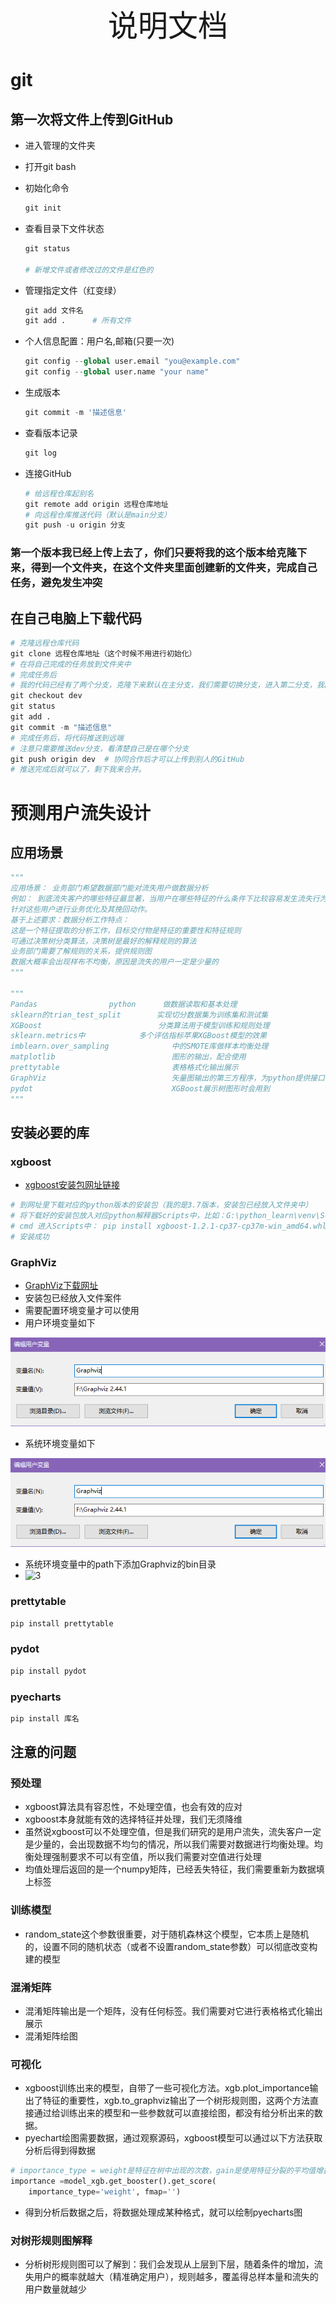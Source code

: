 <div align='center' ><font size='70'>说明文档</font></div>

# git

## 第一次将文件上传到GitHub

- 进入管理的文件夹

- 打开git bash

- 初始化命令

  ```python
  git init
  ```

- 查看目录下文件状态

  ```python
  git status
  
  # 新增文件或者修改过的文件是红色的
  ```

- 管理指定文件（红变绿）

  ```python
  git add 文件名
  git add .      # 所有文件
  ```

- 个人信息配置：用户名,邮箱(只要一次)

  ```python
  git config --global user.email "you@example.com"
  git config --global user.name "your name"
  ```

- 生成版本

  ```python
  git commit -m '描述信息'
  ```

- 查看版本记录

  ```python
  git log
  ```

- 连接GitHub

  ```python
  # 给远程仓库起别名
  git remote add origin 远程仓库地址
  # 向远程仓库推送代码（默认是main分支）
  git push -u origin 分支
  ```

### 第一个版本我已经上传上去了，你们只要将我的这个版本给克隆下来，得到一个文件夹，在这个文件夹里面创建新的文件夹，完成自己任务，避免发生冲突

## 在自己电脑上下载代码

```python
# 克隆远程仓库代码
git clone 远程仓库地址（这个时候不用进行初始化）
# 在将自己完成的任务放到文件夹中
# 完成任务后
# 我的代码已经有了两个分支，克隆下来默认在主分支，我们需要切换分支，进入第二分支，我的第二分支是dev分支
git checkout dev
git status
git add .
git commit -m "描述信息"
# 完成任务后，将代码推送到远端
# 注意只需要推送dev分支，看清楚自己是在哪个分支
git push origin dev  # 协同合作后才可以上传到别人的GitHub
# 推送完成后就可以了，剩下我来合并。
```



# 预测用户流失设计

## 应用场景

```python
"""
应用场景： 业务部门希望数据部门能对流失用户做数据分析
例如： 到底流失客户的哪些特征最显著，当用户在哪些特征的什么条件下比较容易发生流失行为，并且交给业务部门
针对这些用户进行业务优化及其挽回动作。
基于上述要求：数据分析工作特点：
这是一个特征提取的分析工作，目标交付物是特征的重要性和特征规则
可通过决策树分类算法，决策树是最好的解释规则的算法
业务部门需要了解规则的关系，提供规则图
数据大概率会出现样布不均衡，原因是流失的用户一定是少量的
"""

"""
Pandas                python      做数据读取和基本处理
sklearn的trian_test_split        实现切分数据集为训练集和测试集
XGBoost                          分类算法用于模型训练和规则处理
sklearn.metrics中            多个评估指标苹果XGBoost模型的效果
imblearn.over_sampling              中的SMOTE库做样本均衡处理
matplotlib                          图形的输出，配合使用
prettytable                         表格格式化输出展示
GraphViz                            矢量图输出的第三方程序，为python提供接口，需要下载并且配置环境变量
pydot                               XGBoost展示树图形时会用到
"""
```

## 安装必要的库

### xgboost

- [xgboost安装包网址链接](https://www.lfd.uci.edu/~gohlke/pythonlibs/#xgboost)

```python
# 到网址里下载对应的python版本的安装包（我的是3.7版本，安装包已经放入文件夹中）
# 将下载好的安装包放入对应python解释器Scripts中，比如：G:\python_learn\venv\Scripts
# cmd 进入Scripts中： pip install xgboost-1.2.1-cp37-cp37m-win_amd64.whl（安装包名）
# 安装成功
```

### GraphViz

- [GraphViz下载网址](http://www.graphviz.org/download/)
- 安装包已经放入文件案件
- 需要配置环境变量才可以使用
- 用户环境变量如下

![用户环境变量](https://github.com/wesley-1221/-/blob/dev/group/test.PNG)

- 系统环境变量如下

![系统环境变量](https://github.com/wesley-1221/-/raw/dev/group/test.PNG)

- 系统环境变量中的path下添加Graphviz的bin目录
- ![3](C:\Users\wesley\Desktop\svm\3.PNG)

### prettytable

```python
pip install prettytable
```

### pydot

```python
pip install pydot
```

### pyecharts

```python
pip install 库名
```

## 注意的问题

### 预处理

- xgboost算法具有容忍性，不处理空值，也会有效的应对
- xgboost本身就能有效的选择特征并处理，我们无须降维
- 虽然说xgboost可以不处理空值，但是我们研究的是用户流失，流失客户一定是少量的，会出现数据不均匀的情况，所以我们需要对数据进行均衡处理。均衡处理强制要求不可以有空值，所以我们需要对空值进行处理
- 均值处理后返回的是一个numpy矩阵，已经丢失特征，我们需要重新为数据填上标签

### 训练模型

- random_state这个参数很重要，对于随机森林这个模型，它本质上是随机的，设置不同的随机状态（或者不设置random_state参数）可以彻底改变构建的模型

### 混淆矩阵

- 混淆矩阵输出是一个矩阵，没有任何标签。我们需要对它进行表格格式化输出展示
- 混淆矩阵绘图

### 可视化

- xgboost训练出来的模型，自带了一些可视化方法。xgb.plot_importance输出了特征的重要性，xgb.to_graphviz输出了一个树形规则图，这两个方法直接通过给训练出来的模型和一些参数就可以直接绘图，都没有给分析出来的数据。
- pyechart绘图需要数据，通过观察源码，xgboost模型可以通过以下方法获取分析后得到得数据

```python
# importance_type = weight是特征在树中出现的次数，gain是使用特征分裂的平均值增益，cover是作为分裂节点的覆盖的样本比例
importance =model_xgb.get_booster().get_score(
    importance_type='weight', fmap='')
```

- 得到分析后数据之后，将数据处理成某种格式，就可以绘制pyecharts图

### 对树形规则图解释

- 分析树形规则图可以了解到：我们会发现从上层到下层，随着条件的增加，流失用户的概率就越大（精准确定用户），规则越多，覆盖得总样本量和流失的用户数量就越少















